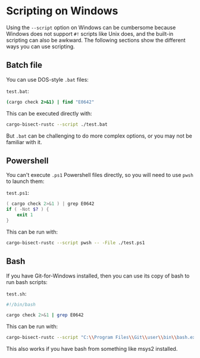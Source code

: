 # Scripting on Windows

Using the `--script` option on Windows can be cumbersome because Windows does not support `#!` scripts like Unix does, and the built-in scripting can also be awkward.
The following sections show the different ways you can use scripting.

## Batch file

You can use DOS-style `.bat` files:

`test.bat`:
```bat
(cargo check 2>&1) | find "E0642"
```

This can be executed directly with:

```sh
cargo-bisect-rustc --script ./test.bat
```

But `.bat` can be challenging to do more complex options, or you may not be familiar with it.

## Powershell

You can't execute `.ps1` Powershell files directly, so you will need to use `pwsh` to launch them:

`test.ps1`:
```powershell
( cargo check 2>&1 ) | grep E0642
if ( -Not $? ) {
    exit 1
}
```

This can be run with:

```sh
cargo-bisect-rustc --script pwsh -- -File ./test.ps1
```

## Bash

If you have Git-for-Windows installed, then you can use its copy of bash to run bash scripts:

`test.sh`:
```sh
#!/bin/bash

cargo check 2>&1 | grep E0642
```

This can be run with:

```sh
cargo-bisect-rustc --script "C:\\Program Files\\Git\\user\\bin\\bash.exe" -- ./test.sh
```

This also works if you have bash from something like msys2 installed.
